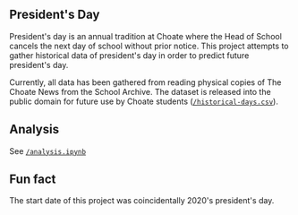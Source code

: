 ## President's Day

President's day is an annual tradition at Choate where the Head of School cancels the next day of school without prior notice. This project attempts to gather historical data of president's day in order to predict future president's day. 

Currently, all data has been gathered from reading physical copies of The Choate News from the School Archive. The dataset is released into the public domain for future use by Choate students ([`/historical-days.csv`](historical-days.csv)).

## Analysis
See [`/analysis.ipynb`](analysis.ipynb)

## Fun fact
The start date of this project was coincidentally 2020's president's day.

